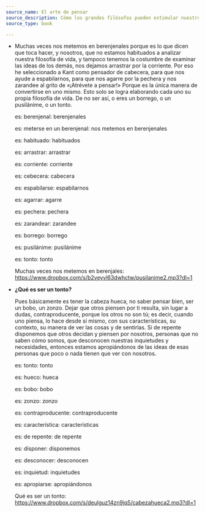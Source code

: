 ```yaml
---
source_name: El arte de pensar
source_description: Cómo los grandes filósofos pueden estimular nuestro pensamiento crítico
source_type: book

---
```


- Muchas veces nos metemos en berenjenales porque es lo que dicen que toca hacer, y nosotros, que no estamos habituados a analizar nuestra filosofía de vida, y tampoco tenemos la costumbre de examinar las ideas de los demás, nos dejamos arrastrar por la corriente. Por eso he seleccionado a Kant como pensador de cabecera, para que nos ayude a espabilarnos, para que nos agarre por la pechera y nos zarandee al grito de &laquo;¡Atrévete a pensar!&raquo; Porque es la única manera de convertirse en uno mismo. Esto solo se logra elaborando cada uno su propia filosofía de vida. De no ser así, o eres un borrego, o un pusilánime, o un tonto.

    <div markdown="1" class="tagged-entries">

    es: berenjenal: berenjenales

    es: meterse en un berenjenal: nos metemos en berenjenales

    es: habituado: habituados

    es: arrastrar: arrastrar

    es: corriente: corriente

    es: cebecera: cabecera

    es: espabilarse: espabilarnos

    es: agarrar: agarre

    es: pechera: pechera

    es: zarandear: zarandee

    es: borrego: borrego

    es: pusilánime: pusilánime

    es: tonto: tonto

    </div>

    <div markdown="1" class="vocab-context-audios">

    Muchas veces nos metemos en berenjales: https://www.dropbox.com/s/b2veyvl63dwhctw/pusilanime2.mp3?dl=1
    
    </div>

- **¿Qué es ser un tonto?**

    Pues básicamente es tener la cabeza hueca, no saber pensar bien, ser un bobo, un zonzo. Dejar que otros piensen por ti resulta, sin lugar a dudas, contraproducente, porque los otros no son tú; es decir, cuando uno piensa, lo hace desde sí mismo, con sus características, su contexto, su manera de ver las cosas y de sentirlas. Si de repente disponemos que otros decidan y piensen por nosotros, personas que no saben cómo somos, que desconocen nuestras inquietudes y necesidades, entonces estamos apropiándonos de las ideas de esas personas que poco o nada tienen que ver con nosotros.

    <div markdown="1" class="tagged-entries">

    es: tonto: tonto

    es: hueco: hueca

    es: bobo: bobo

    es: zonzo: zonzo

    es: contraproducente: contraproducente

    es: característica: características

    es: de repente: de repente

    es: disponer: disponemos

    es: desconocer: desconocen

    es: inquietud: inquietudes

    es: apropiarse: apropiándonos

    </div>

    <div markdown="1" class="vocab-context-audios">

    Qué es ser un tonto: https://www.dropbox.com/s/deulguz14zn9jq5/cabezahueca2.mp3?dl=1
    
    </div>